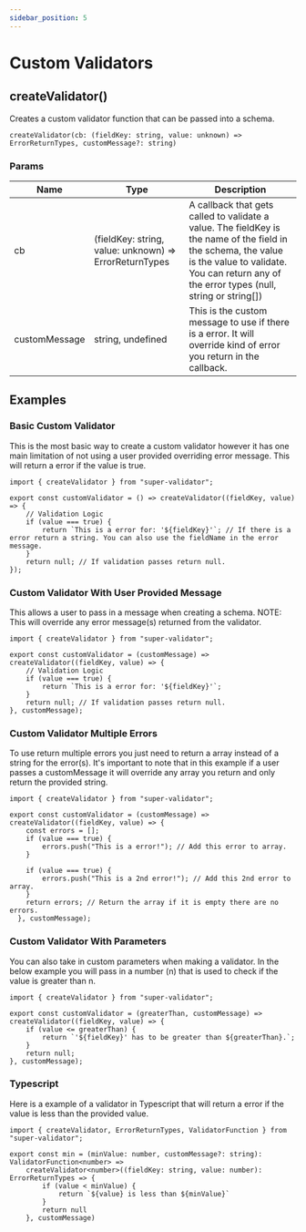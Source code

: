 ```yaml
---
sidebar_position: 5
---
```


# Custom Validators

## createValidator()

Creates a custom validator function that can be passed into a schema.

```
createValidator(cb: (fieldKey: string, value: unknown) => ErrorReturnTypes, customMessage?: string)
```

### Params

| Name          | Type                                                   | Description                                                                                                                                                                                                |
| ------------- | ------------------------------------------------------ | ---------------------------------------------------------------------------------------------------------------------------------------------------------------------------------------------------------- |
| cb            | (fieldKey: string, value: unknown) => ErrorReturnTypes | A callback that gets called to validate a value. The fieldKey is the name of the field in the schema, the value is the value to validate. You can return any of the error types (null, string or string[]) |
| customMessage | string, undefined                                      | This is the custom message to use if there is a error. It will override kind of error you return in the callback.                                                                                          |

## Examples

### Basic Custom Validator

This is the most basic way to create a custom validator however it has one main limitation of not using a user provided overriding error message. This will return a error if the value is true.

```
import { createValidator } from "super-validator";

export const customValidator = () => createValidator((fieldKey, value) => {
    // Validation Logic
    if (value === true) {
        return `This is a error for: '${fieldKey}'`; // If there is a error return a string. You can also use the fieldName in the error message.
    }
    return null; // If validation passes return null.
});
```

### Custom Validator With User Provided Message

This allows a user to pass in a message when creating a schema. NOTE: This will override any error message(s) returned from the validator.

```
import { createValidator } from "super-validator";

export const customValidator = (customMessage) => createValidator((fieldKey, value) => {
    // Validation Logic
    if (value === true) {
        return `This is a error for: '${fieldKey}'`;
    }
    return null; // If validation passes return null.
}, customMessage);
```

### Custom Validator Multiple Errors

To use return multiple errors you just need to return a array instead of a string for the error(s). It's important to note that in this example if a user passes a customMessage it will override any array you return and only return the provided string.

```
import { createValidator } from "super-validator";

export const customValidator = (customMessage) => createValidator((fieldKey, value) => {
    const errors = [];
    if (value === true) {
        errors.push("This is a error!"); // Add this error to array.
    }

    if (value === true) {
        errors.push("This is a 2nd error!"); // Add this 2nd error to array.
    }
    return errors; // Return the array if it is empty there are no errors.
  }, customMessage);
```

### Custom Validator With Parameters

You can also take in custom parameters when making a validator. In the below example you will pass in a number (n) that is used to check if the value is greater than n.

```
import { createValidator } from "super-validator";

export const customValidator = (greaterThan, customMessage) => createValidator((fieldKey, value) => {
    if (value <= greaterThan) {
        return `'${fieldKey}' has to be greater than ${greaterThan}.`;
    }
    return null;
}, customMessage);
```

### Typescript

Here is a example of a validator in Typescript that will return a error if the value is less than the provided value.

```
import { createValidator, ErrorReturnTypes, ValidatorFunction } from "super-validator";

export const min = (minValue: number, customMessage?: string): ValidatorFunction<number> =>
    createValidator<number>((fieldKey: string, value: number): ErrorReturnTypes => {
	    if (value < minValue) {
	    	return `${value} is less than ${minValue}`
	    }
	    return null
    }, customMessage)
```

